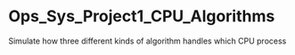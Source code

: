 # Ops_Sys_Project1_CPU_Algorithms
Simulate how three different kinds of algorithm handles which CPU process 
